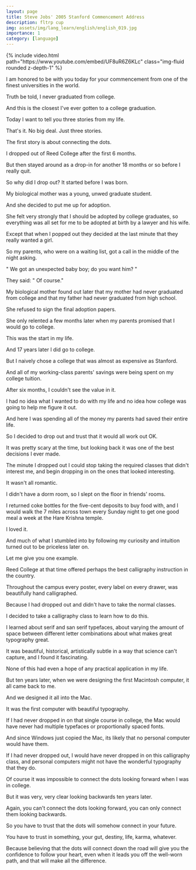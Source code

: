 ```yaml
---
layout: page
title: Steve Jobs' 2005 Stanford Commencement Address
description: fltrp cup
img: assets/img/lang_learn/english/english_019.jpg
importance: 1
category: [language]
---
```



<div class="row mt-3">
    <div class="col-sm mt-3 mt-md-0">
        {% include video.html path="https://www.youtube.com/embed/UF8uR6Z6KLc" class="img-fluid rounded z-depth-1" %}
    </div>
</div>


I am honored to be with you today for your commencement from one of the finest universities in the world.

Truth be told, I never graduated from college.

And this is the closest I've ever gotten to a college graduation.

Today I want to tell you three stories from my life.

That's it. No big deal. Just three stories.

The first story is about connecting the dots.

I dropped out of Reed College after the first 6 months.

But then stayed around as a drop-in for another 18 months or so before I really quit.

So why did I drop out? It started before I was born.

My biological mother was a young, unwed graduate student.

And she decided to put me up for adoption.

She felt very strongly that I should be adopted by college graduates, so everything was all set for me to be adopted at birth by a lawyer and his wife.

Except that when I popped out they decided at the last minute that they really wanted a girl.

So my parents, who were on a waiting list, got a call in the middle of the night asking.

" We got an unexpected baby boy; do you want him? "

They said: " Of course."

My biological mother found out later that my mother had never graduated from college and that my father had never graduated from high school.

She refused to sign the final adoption papers.

She only relented a few months later when my parents promised that I would go to college.

This was the start in my life.



And 17 years later I did go to college.

But I naively chose a college that was almost as expensive as Stanford.

And all of my working-class parents' savings were being spent on my college tuition.

After six months, I couldn't see the value in it.

I had no idea what I wanted to do with my life and no idea how college was going to help me figure it out.

And here I was spending all of the money my parents had saved their entire life.

So I decided to drop out and trust that it would all work out OK.

It was pretty scary at the time, but looking back it was one of the best decisions I ever made.

The minute I dropped out I could stop taking the required classes that didn't interest me, and begin dropping in on the ones that looked interesting.

It wasn't all romantic.

I didn't have a dorm room, so I slept on the floor in friends' rooms.

I returned coke bottles for the five-cent deposits to buy food with, and I would walk the 7 miles across town every Sunday night to get one good meal a week at the Hare Krishna temple.

I loved it.

And much of what I stumbled into by following my curiosity and intuition turned out to be priceless later on.

Let me give you one example.

Reed College at that time offered perhaps the best calligraphy instruction in the country.

Throughout the campus every poster, every label on every drawer, was beautifully hand calligraphed.

Because I had dropped out and didn't have to take the normal classes.

I decided to take a calligraphy class to learn how to do this.

I learned about serif and san serif typefaces, about varying the amount of space between different letter combinations about what makes great typography great.

It was beautiful, historical, artistically subtle in a way that science can't capture, and I found it fascinating.

None of this had even a hope of any practical application in my life.

But ten years later, when we were designing the first Macintosh computer, it all came back to me.

And we designed it all into the Mac.

It was the first computer with beautiful typography.

If I had never dropped in on that single course in college, the Mac would have never had multiple typefaces or proportionally spaced fonts.

And since Windows just copied the Mac, its likely that no personal computer would have them.

If I had never dropped out, I would have never dropped in on this calligraphy class, and personal computers might not have the wonderful typography that they do.

Of course it was impossible to connect the dots looking forward when I was in college.

But it was very, very clear looking backwards ten years later.

Again, you can't connect the dots looking forward, you can only connect them looking backwards.

So you have to trust that the dots will somehow connect in your future.

You have to trust in something, your gut, destiny, life, karma, whatever.

Because believing that the dots will connect down the road will give you the confidence to follow your heart, even when it leads you off the well-worn path, and that will make all the difference.



